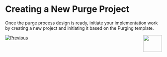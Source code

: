 # Creating a New Purge Project 

Once the purge process design is ready, initiate your implementation work by creating a new project and initiating it based on the Purging template.





[![Previous](/articles/images/Previous.png)](/articles/37_libraries/purging/01_purge_overview.md)[<img align="right" width="60" height="54" src="/articles/images/Next.png">](/articles/37_libraries/purging/03_purge_project_creation.md)


